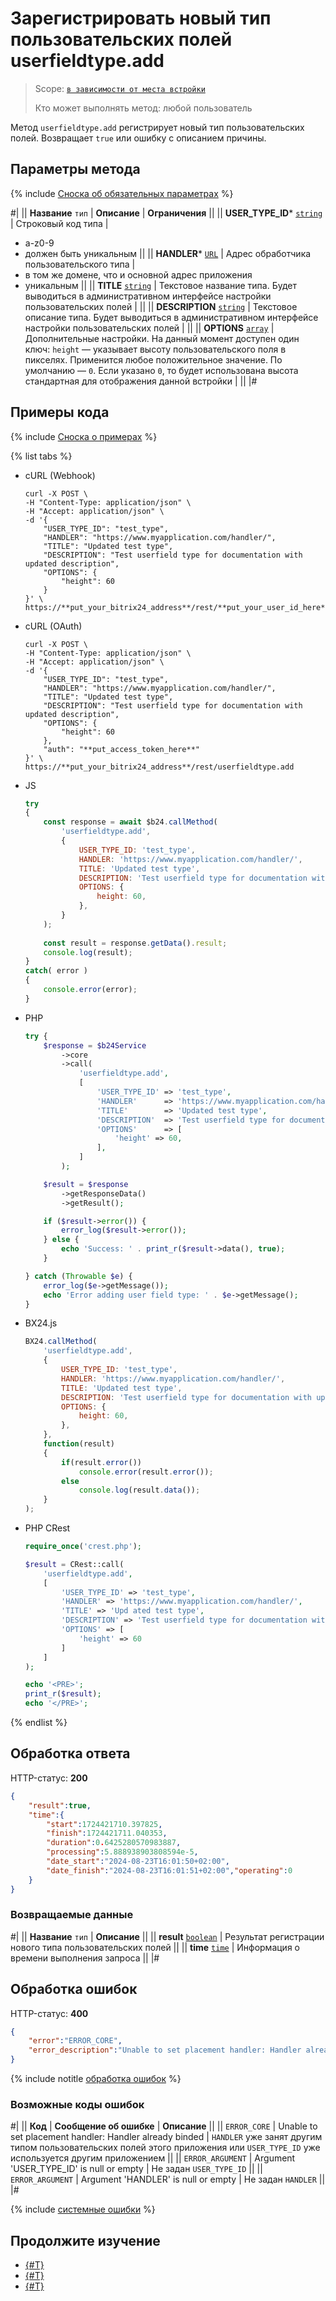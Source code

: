 # Зарегистрировать новый тип пользовательских полей userfieldtype.add

> Scope: [`в зависимости от места встройки`](../../scopes/permissions.md)
>
> Кто может выполнять метод: любой пользователь

Метод `userfieldtype.add` регистрирует новый тип пользовательских полей. Возвращает `true` или ошибку с описанием причины.

## Параметры метода

{% include [Сноска об обязательных параметрах](../../../_includes/required.md) %}

#|
|| **Название**
`тип` | **Описание** | **Ограничения** ||
|| **USER_TYPE_ID***
[`string`](../../data-types.md) | Строковый код типа | 
- a-z0-9
- должен быть уникальным ||
|| **HANDLER***
[`URL`](../../data-types.md) | Адрес обработчика пользовательского типа | 
- в том же домене, что и основной адрес приложения
- уникальным ||
|| **TITLE**
[`string`](../../data-types.md) | Текстовое название типа. Будет выводиться в административном интерфейсе настройки пользовательских полей | ||
|| **DESCRIPTION**
[`string`](../../data-types.md) | Текстовое описание типа. Будет выводиться в административном интерфейсе настройки пользовательских полей | ||
|| **OPTIONS**
[`array`](../../data-types.md) | Дополнительные настройки. На данный момент доступен один ключ: `height` — указывает высоту пользовательского поля в пикселях. Применится любое положительное значение.
По умолчанию — `0`. Если указано `0`, то будет использована высота стандартная для отображения данной встройки | ||
|#

## Примеры кода

{% include [Сноска о примерах](../../../_includes/examples.md) %}

{% list tabs %}

- cURL (Webhook)

    ```curl
    curl -X POST \
    -H "Content-Type: application/json" \
    -H "Accept: application/json" \
    -d '{
        "USER_TYPE_ID": "test_type",
        "HANDLER": "https://www.myapplication.com/handler/",
        "TITLE": "Updated test type",
        "DESCRIPTION": "Test userfield type for documentation with updated description",
        "OPTIONS": {
            "height": 60
        }
    }' \
    https://**put_your_bitrix24_address**/rest/**put_your_user_id_here**/**put_your_webbhook_here**/userfieldtype.add
    ```

- cURL (OAuth)

    ```curl
    curl -X POST \
    -H "Content-Type: application/json" \
    -H "Accept: application/json" \
    -d '{
        "USER_TYPE_ID": "test_type",
        "HANDLER": "https://www.myapplication.com/handler/",
        "TITLE": "Updated test type",
        "DESCRIPTION": "Test userfield type for documentation with updated description",
        "OPTIONS": {
            "height": 60
        },
        "auth": "**put_access_token_here**"
    }' \
    https://**put_your_bitrix24_address**/rest/userfieldtype.add
    ```

- JS


    ```js
    try
    {
    	const response = await $b24.callMethod(
    		'userfieldtype.add',
    		{
    			USER_TYPE_ID: 'test_type',
    			HANDLER: 'https://www.myapplication.com/handler/',
    			TITLE: 'Updated test type',
    			DESCRIPTION: 'Test userfield type for documentation with updated description',
    			OPTIONS: {
    				height: 60,
    			},
    		}
    	);
    	
    	const result = response.getData().result;
    	console.log(result);
    }
    catch( error )
    {
    	console.error(error);
    }
    ```

- PHP


    ```php
    try {
        $response = $b24Service
            ->core
            ->call(
                'userfieldtype.add',
                [
                    'USER_TYPE_ID' => 'test_type',
                    'HANDLER'      => 'https://www.myapplication.com/handler/',
                    'TITLE'        => 'Updated test type',
                    'DESCRIPTION'  => 'Test userfield type for documentation with updated description',
                    'OPTIONS'      => [
                        'height' => 60,
                    ],
                ]
            );
    
        $result = $response
            ->getResponseData()
            ->getResult();
    
        if ($result->error()) {
            error_log($result->error());
        } else {
            echo 'Success: ' . print_r($result->data(), true);
        }
    
    } catch (Throwable $e) {
        error_log($e->getMessage());
        echo 'Error adding user field type: ' . $e->getMessage();
    }
    ```

- BX24.js

    ```js
    BX24.callMethod(
        'userfieldtype.add',
        {
            USER_TYPE_ID: 'test_type',
            HANDLER: 'https://www.myapplication.com/handler/',
            TITLE: 'Updated test type',
            DESCRIPTION: 'Test userfield type for documentation with updated description',
            OPTIONS: {
                height: 60,
            },
        },
        function(result)
        {
            if(result.error())
                console.error(result.error());
            else
                console.log(result.data());
        }
    );
    ```

- PHP CRest

    ```php
    require_once('crest.php');

    $result = CRest::call(
        'userfieldtype.add',
        [
            'USER_TYPE_ID' => 'test_type',
            'HANDLER' => 'https://www.myapplication.com/handler/',
            'TITLE' => 'Upd ated test type',
            'DESCRIPTION' => 'Test userfield type for documentation with updated description',
            'OPTIONS' => [
                'height' => 60
            ]
        ]
    );

    echo '<PRE>';
    print_r($result);
    echo '</PRE>';
    ```

{% endlist %}

## Обработка ответа

HTTP-статус: **200**

```json
{
    "result":true,
    "time":{
        "start":1724421710.397825,
        "finish":1724421711.040353,
        "duration":0.6425280570983887,
        "processing":5.888938903808594e-5,
        "date_start":"2024-08-23T16:01:50+02:00",
        "date_finish":"2024-08-23T16:01:51+02:00","operating":0
    }
}
```

### Возвращаемые данные

#|
|| **Название**
`тип` | **Описание** ||
|| **result**
[`boolean`](../../data-types.md) | Результат регистрации нового типа пользовательских полей ||
|| **time**
[`time`](../../data-types.md) | Информация о времени выполнения запроса ||
|#

## Обработка ошибок

HTTP-статус: **400**

```json
{
    "error":"ERROR_CORE",
    "error_description":"Unable to set placement handler: Handler already binded"
}
```

{% include notitle [обработка ошибок](../../../_includes/error-info.md) %} 

### Возможные коды ошибок

#|
|| **Код** | **Cообщение об ошибке** | **Описание** ||
|| `ERROR_CORE` | Unable to set placement handler: Handler already binded | `HANDLER` уже занят другим типом пользовательских полей этого приложения или `USER_TYPE_ID` уже используется другим приложением ||
|| `ERROR_ARGUMENT` | Argument 'USER_TYPE_ID' is null or empty | Не задан `USER_TYPE_ID` ||
|| `ERROR_ARGUMENT` | Argument 'HANDLER' is null or empty | Не задан `HANDLER` ||
|#

{% include [системные ошибки](../../../_includes/system-errors.md) %}

## Продолжите изучение

- [{#T}](./userfieldtype-update.md)
- [{#T}](./userfieldtype-list.md)
- [{#T}](./userfieldtype-delete.md)